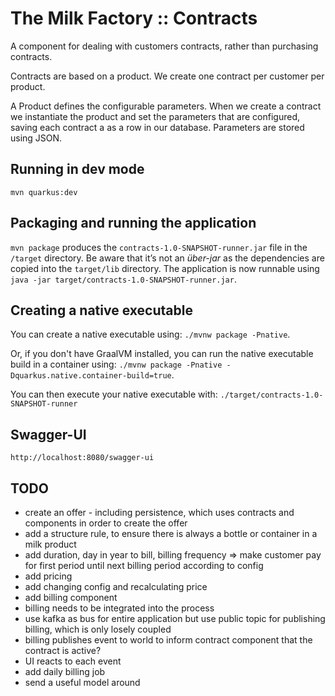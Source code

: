 # The Milk Factory :: Contracts

A component for dealing with customers contracts, rather than purchasing contracts.

Contracts are based on a product. We create one contract per customer per product.

A Product defines the configurable parameters. When we create a contract we instantiate 
the product and set the parameters that are configured, saving each contract a as a row in our 
database. Parameters are stored using JSON.

## Running in dev mode

```
mvn quarkus:dev
```

## Packaging and running the application

`mvn package` produces the `contracts-1.0-SNAPSHOT-runner.jar` file in the `/target` directory.
Be aware that it’s not an _über-jar_ as the dependencies are copied into the `target/lib` directory.
The application is now runnable using `java -jar target/contracts-1.0-SNAPSHOT-runner.jar`.

## Creating a native executable

You can create a native executable using: `./mvnw package -Pnative`.

Or, if you don't have GraalVM installed, 
you can run the native executable build in a container using: 
`./mvnw package -Pnative -Dquarkus.native.container-build=true`.

You can then execute your native executable with: `./target/contracts-1.0-SNAPSHOT-runner`

## Swagger-UI

    http://localhost:8080/swagger-ui

## TODO

- create an offer - including persistence, which uses contracts and components in order to create the offer
- add a structure rule, to ensure there is always a bottle or container in a milk product
- add duration, day in year to bill, billing frequency => make customer pay for first period until next billing period according to config
- add pricing
- add changing config and recalculating price
- add billing component
- billing needs to be integrated into the process
- use kafka as bus for entire application but use public topic for publishing billing, which is only losely coupled
- billing publishes event to world to inform contract component that the contract is active?
- UI reacts to each event
- add daily billing job
- send a useful model around
